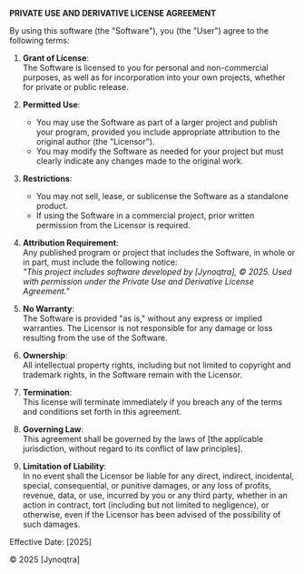 **PRIVATE USE AND DERIVATIVE LICENSE AGREEMENT**  

By using this software (the "Software"), you (the "User") agree to the following terms:  

1. **Grant of License**:  
   The Software is licensed to you for personal and non-commercial purposes, as well as for incorporation into your own projects, whether for private or public release.  

2. **Permitted Use**:  
   - You may use the Software as part of a larger project and publish your program, provided you include appropriate attribution to the original author (the "Licensor").  
   - You may modify the Software as needed for your project but must clearly indicate any changes made to the original work.  

3. **Restrictions**:  
   - You may not sell, lease, or sublicense the Software as a standalone product.  
   - If using the Software in a commercial project, prior written permission from the Licensor is required.  

4. **Attribution Requirement**:  
   Any published program or project that includes the Software, in whole or in part, must include the following notice:  
   *"This project includes software developed by [Jynoqtra], © 2025. Used with permission under the Private Use and Derivative License Agreement."*  

5. **No Warranty**:  
   The Software is provided "as is," without any express or implied warranties. The Licensor is not responsible for any damage or loss resulting from the use of the Software.  

6. **Ownership**:  
   All intellectual property rights, including but not limited to copyright and trademark rights, in the Software remain with the Licensor.  

7. **Termination**:  
   This license will terminate immediately if you breach any of the terms and conditions set forth in this agreement.  

8. **Governing Law**:  
   This agreement shall be governed by the laws of [the applicable jurisdiction, without regard to its conflict of law principles].  

9. **Limitation of Liability**:  
   In no event shall the Licensor be liable for any direct, indirect, incidental, special, consequential, or punitive damages, or any loss of profits, revenue, data, or use, incurred by you or any third party, whether in an action in contract, tort (including but not limited to negligence), or otherwise, even if the Licensor has been advised of the possibility of such damages.  

Effective Date: [2025]  

© 2025 [Jynoqtra]
